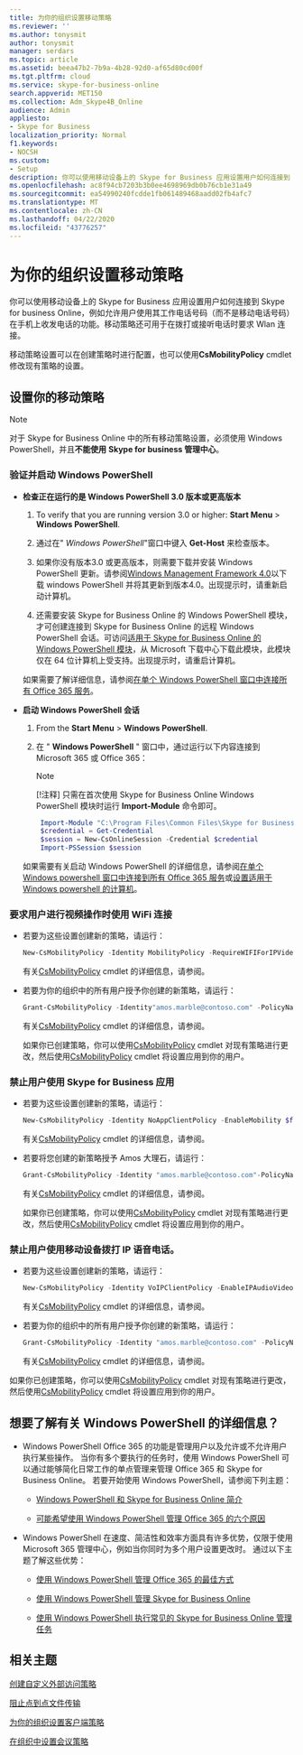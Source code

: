 ```yaml
---
title: 为你的组织设置移动策略
ms.reviewer: ''
ms.author: tonysmit
author: tonysmit
manager: serdars
ms.topic: article
ms.assetid: beea47b2-7b9a-4b28-92d0-af65d80cd00f
ms.tgt.pltfrm: cloud
ms.service: skype-for-business-online
search.appverid: MET150
ms.collection: Adm_Skype4B_Online
audience: Admin
appliesto:
- Skype for Business
localization_priority: Normal
f1.keywords:
- NOCSH
ms.custom:
- Setup
description: 你可以使用移动设备上的 Skype for Business 应用设置用户如何连接到 Skype for business Online，例如允许用户使用其工作电话号码（而不是移动电话号码）在手机上收发电话的功能。移动策略还可用于在拨打或接听电话时要求 Wlan 连接。
ms.openlocfilehash: ac8f94cb7203b3b0ee4698969db0b76cb1e31a49
ms.sourcegitcommit: ea54990240fcdde1fb061489468aadd02fb4afc7
ms.translationtype: MT
ms.contentlocale: zh-CN
ms.lasthandoff: 04/22/2020
ms.locfileid: "43776257"
---
```

# <a name="set-up-mobile-policies-for-your-organization"></a>为你的组织设置移动策略

你可以使用移动设备上的 Skype for Business 应用设置用户如何连接到 Skype for business Online，例如允许用户使用其工作电话号码（而不是移动电话号码）在手机上收发电话的功能。移动策略还可用于在拨打或接听电话时要求 Wlan 连接。
  
移动策略设置可以在创建策略时进行配置，也可以使用**CsMobilityPolicy** cmdlet 修改现有策略的设置。
  
## <a name="set-your-mobile-policies"></a>设置你的移动策略

> [!NOTE]
> 对于 Skype for Business Online 中的所有移动策略设置，必须使用 Windows PowerShell，并且**不能使用** **Skype for business 管理中心**。 
  
### <a name="verify-and-start-windows-powershell"></a>验证并启动 Windows PowerShell

- **检查正在运行的是 Windows PowerShell 3.0 版本或更高版本**
    
    1. To verify that you are running version 3.0 or higher: **Start Menu** > **Windows PowerShell**.
        
    2. 通过在" _Windows PowerShell_"窗口中键入  **Get-Host** 来检查版本。
        
    3. 如果你没有版本3.0 或更高版本，则需要下载并安装 Windows PowerShell 更新。请参阅[Windows Management Framework 4.0](https://go.microsoft.com/fwlink/?LinkId=716845)以下载 windows PowerShell 并将其更新到版本4.0。出现提示时，请重新启动计算机。
        
    4. 还需要安装 Skype for Business Online 的 Windows PowerShell 模块，才可创建连接到 Skype for Business Online 的远程 Windows PowerShell 会话。可访问[适用于 Skype for Business Online 的 Windows PowerShell 模块](https://go.microsoft.com/fwlink/?LinkId=294688)，从 Microsoft 下载中心下载此模块，此模块仅在 64 位计算机上受支持。出现提示时，请重启计算机。
    
    如果需要了解详细信息，请参阅[在单个 Windows PowerShell 窗口中连接所有 Office 365 服务](https://technet.microsoft.com/library/dn568015.aspx)。
    
- **启动 Windows PowerShell 会话**
    
    1. From the **Start Menu** > **Windows PowerShell**.
        
    2. 在 " **Windows PowerShell** " 窗口中，通过运行以下内容连接到 Microsoft 365 或 Office 365：
        
        > [!NOTE]
        > [!注释] 只需在首次使用 Skype for Business Online Windows PowerShell 模块时运行 **Import-Module** 命令即可。

       ```PowerShell      
        Import-Module "C:\Program Files\Common Files\Skype for Business Online\Modules\SkypeOnlineConnector\SkypeOnlineConnector.psd1"
        $credential = Get-Credential
        $session = New-CsOnlineSession -Credential $credential
        Import-PSSession $session
       ```

   如果需要有关启动 Windows PowerShell 的详细信息，请参阅[在单个 Windows powershell 窗口中连接到所有 Office 365 服务](https://technet.microsoft.com/library/dn568015.aspx)或[设置适用于 Windows powershell 的计算机](../set-up-your-computer-for-windows-powershell/set-up-your-computer-for-windows-powershell.md)。

### <a name="require-a-wifi-connection-for-video-for-a-user"></a>要求用户进行视频操作时使用 WiFi 连接

- 若要为这些设置创建新的策略，请运行：
   
   ```powershell
   New-CsMobilityPolicy -Identity MobilityPolicy -RequireWIFIForIPVideo $true
   ```
   有关[CsMobilityPolicy](https://technet.microsoft.com/library/mt779150.aspx) cmdlet 的详细信息，请参阅。
    
- 若要为你的组织中的所有用户授予你创建的新策略，请运行：
   
   ```powershell
   Grant-CsMobilityPolicy -Identity"amos.marble@contoso.com" -PolicyName MobilityPolicy
   ```
   有关[CsMobilityPolicy](https://technet.microsoft.com/library/mt779149.aspx) cmdlet 的详细信息，请参阅。
    
  如果你已创建策略，你可以使用[CsMobilityPolicy](https://technet.microsoft.com/library/mt779147.aspx) cmdlet 对现有策略进行更改，然后使用[CsMobilityPolicy](https://technet.microsoft.com/library/mt779149.aspx) cmdlet 将设置应用到你的用户。
  
### <a name="prevent-a-user-from-using-the-skype-for-business-app"></a>禁止用户使用 Skype for Business 应用

- 若要为这些设置创建新的策略，请运行：
  ```PowerShell
  New-CsMobilityPolicy -Identity NoAppClientPolicy -EnableMobility $false 
  ```
  有关[CsMobilityPolicy](https://technet.microsoft.com/library/mt779150.aspx) cmdlet 的详细信息，请参阅。
    
- 若要将您创建的新策略授予 Amos 大理石，请运行：  
   
   ```powershell
   Grant-CsMobilityPolicy -Identity "amos.marble@contoso.com"-PolicyName NoAppClientPolicy
   ```
   有关[CsMobilityPolicy](https://technet.microsoft.com/library/mt779149.aspx) cmdlet 的详细信息，请参阅。
    
  如果你已创建策略，你可以使用[CsMobilityPolicy](https://technet.microsoft.com/library/mt779147.aspx) cmdlet 对现有策略进行更改，然后使用[CsMobilityPolicy](https://technet.microsoft.com/library/mt779149.aspx) cmdlet 将设置应用到你的用户。
  
### <a name="prevent-a-user-from-making-voice-over-ip-calls-using-a-mobile-device"></a>禁止用户使用移动设备拨打 IP 语音电话。

- 若要为这些设置创建新的策略，请运行：
   
   ```powershell
   New-CsMobilityPolicy -Identity VoIPClientPolicy -EnableIPAudioVideo  $false
   ```
   有关[CsMobilityPolicy](https://technet.microsoft.com/library/mt779150.aspx) cmdlet 的详细信息，请参阅。
    
- 若要为你的组织中的所有用户授予你创建的新策略，请运行：
   
   ```powershell
   Grant-CsMobilityPolicy -Identity "amos.marble@contoso.com" -PolicyName VoIPClientPolicy
   ```

  有关[CsMobilityPolicy](https://technet.microsoft.com/library/mt779149.aspx) cmdlet 的详细信息，请参阅。
    
如果你已创建策略，你可以使用[CsMobilityPolicy](https://technet.microsoft.com/library/mt779147.aspx) cmdlet 对现有策略进行更改，然后使用[CsMobilityPolicy](https://technet.microsoft.com/library/mt779149.aspx) cmdlet 将设置应用到你的用户。
  
## <a name="want-to-know-more-about-windows-powershell"></a>想要了解有关 Windows PowerShell 的详细信息？

- Windows PowerShell Office 365 的功能是管理用户以及允许或不允许用户执行某些操作。 当你有多个要执行的任务时，使用 Windows PowerShell 可以通过能够简化日常工作的单点管理来管理 Office 365 和 Skype for Business Online。 若要开始使用 Windows PowerShell，请参阅下列主题：
    
  - [Windows PowerShell 和 Skype for Business Online 简介](https://go.microsoft.com/fwlink/?LinkId=525039)
    
  - [可能希望使用 Windows PowerShell 管理 Office 365 的六个原因](https://go.microsoft.com/fwlink/?LinkId=525041)
    
- Windows PowerShell 在速度、简洁性和效率方面具有许多优势，仅限于使用 Microsoft 365 管理中心，例如当你同时为多个用户设置更改时。 通过以下主题了解这些优势：
    
  - [使用 Windows PowerShell 管理 Office 365 的最佳方式](https://go.microsoft.com/fwlink/?LinkId=525142)
    
  - [使用 Windows PowerShell 管理 Skype for Business Online](https://go.microsoft.com/fwlink/?LinkId=525453)
    
  - [使用 Windows PowerShell 执行常见的 Skype for Business Online 管理任务](https://go.microsoft.com/fwlink/?LinkId=525038)
    
## <a name="related-topics"></a>相关主题
[创建自定义外部访问策略](create-custom-external-access-policies.md)

[阻止点到点文件传输](block-point-to-point-file-transfers.md)

[为你的组织设置客户端策略](set-up-client-policies-for-your-organization.md)

[在组织中设置会议策略](set-up-conferencing-policies-for-your-organization.md)

  
 
